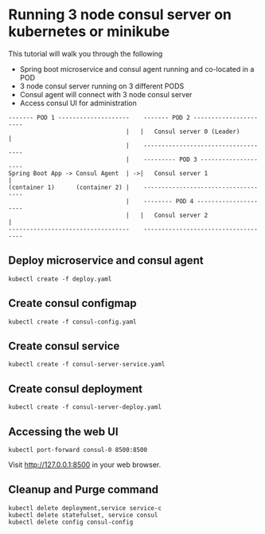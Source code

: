 # Running 3 node consul server on kubernetes or minikube

This tutorial will walk you through the following
* Spring boot microservice and consul agent running and co-located in a POD
* 3 node consul server running on 3 different PODS
* Consul agent will connect with 3 node consul server
* Access consul UI for administration

```
------- POD 1 --------------------    ------- POD 2 ----------------------
                                 |   |   Consul server 0 (Leader)         |
                                 |    ------------------------------------
                                 |    --------- POD 3 --------------------  
Spring Boot App -> Consul Agent  | ->|   Consul server 1                  |
(container 1)      (container 2) |    ------------------------------------
                                 |    -------- POD 4 ---------------------       
                                 |   |   Consul server 2                  |
----------------------------------    ------------------------------------
```

## Deploy microservice and consul agent
```
kubectl create -f deploy.yaml    
```

## Create consul configmap
```
kubectl create -f consul-config.yaml
```

## Create consul service
```
kubectl create -f consul-server-service.yaml
```

## Create consul deployment
```
kubectl create -f consul-server-deploy.yaml
```

## Accessing the web UI
```
kubectl port-forward consul-0 8500:8500
```
Visit http://127.0.0.1:8500 in your web browser.


## Cleanup and Purge command
```
kubectl delete deployment,service service-c
kubectl delete statefulset, service consul
kubectl delete config consul-config

```

